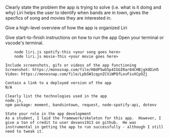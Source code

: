 Clearly state the problem the app is trying to solve (i.e. what is it doing and why)
Liri helps the user to identify when bands are in town, gives the specfics of song and movies they are interested in.


Give a high-level overview of how the app is organized
Liri 

Give start-to-finish instructions on how to run the app
Open your terminal or vscode's terminal.
``` node liri.js concert-this <your favorite band goes here>
    node liri.js spotify-this <your song goes here>
    node liri.js movie-this <your movie goes here>

Include screenshots, gifs or videos of the app functioning
Screenshot: https://monosnap.com/file/H8dP5wG5p4IGGIRar84CHBjgXdDiH5
Video: https://monosnap.com/file/LpbSW1cqynZCViWPQfLovFivXCpOZj

Contain a link to a deployed version of the app
N/A

Clearly list the technologies used in the app
node.js, 
npm package: moment, bandsintown, request, node-spotify-api, dotenv

State your role in the app development
As a student, I laid the framework/skeleton for this app.  However, I give a ton of credit to user devans1913 on github.  He was instrumental in getting the app to run successfully - although I still need to tweak it.
